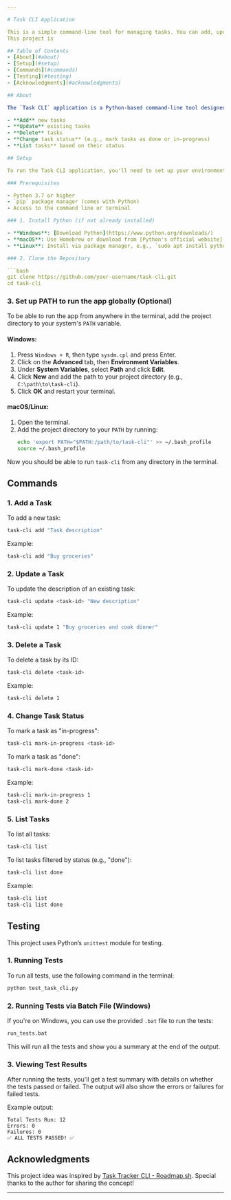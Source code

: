 ```yaml
---

# Task CLI Application

This is a simple command-line tool for managing tasks. You can add, update, delete, and change the status of tasks, all through commands in your terminal.
This project is 

## Table of Contents
- [About](#about)
- [Setup](#setup)
- [Commands](#commands)
- [Testing](#testing)
- [Acknowledgments](#acknowledgments)

## About

The `Task CLI` application is a Python-based command-line tool designed to help users manage tasks. It allows you to:

- **Add** new tasks
- **Update** existing tasks
- **Delete** tasks
- **Change task status** (e.g., mark tasks as done or in-progress)
- **List tasks** based on their status

## Setup

To run the Task CLI application, you'll need to set up your environment and ensure Python is installed.

### Prerequisites

- Python 3.7 or higher
- `pip` package manager (comes with Python)
- Access to the command line or terminal

### 1. Install Python (if not already installed)

- **Windows**: [Download Python](https://www.python.org/downloads/)
- **macOS**: Use Homebrew or download from [Python's official website](https://www.python.org/downloads/).
- **Linux**: Install via package manager, e.g., `sudo apt install python3`.

### 2. Clone the Repository

```bash
git clone https://github.com/your-username/task-cli.git
cd task-cli
```

### 3. Set up PATH to run the app globally (Optional)

To be able to run the app from anywhere in the terminal, add the project directory to your system's `PATH` variable.

#### Windows:
1. Press `Windows + R`, then type `sysdm.cpl` and press Enter.
2. Click on the **Advanced** tab, then **Environment Variables**.
3. Under **System Variables**, select **Path** and click **Edit**.
4. Click **New** and add the path to your project directory (e.g., `C:\path\to\task-cli`).
5. Click **OK** and restart your terminal.

#### macOS/Linux:
1. Open the terminal.
2. Add the project directory to your `PATH` by running:
   ```bash
   echo 'export PATH="$PATH:/path/to/task-cli"' >> ~/.bash_profile
   source ~/.bash_profile
   ```

Now you should be able to run `task-cli` from any directory in the terminal.

## Commands

### 1. Add a Task

To add a new task:

```bash
task-cli add "Task description"
```

Example:

```bash
task-cli add "Buy groceries"
```

### 2. Update a Task

To update the description of an existing task:

```bash
task-cli update <task-id> "New description"
```

Example:

```bash
task-cli update 1 "Buy groceries and cook dinner"
```

### 3. Delete a Task

To delete a task by its ID:

```bash
task-cli delete <task-id>
```

Example:

```bash
task-cli delete 1
```

### 4. Change Task Status

To mark a task as "in-progress":

```bash
task-cli mark-in-progress <task-id>
```

To mark a task as "done":

```bash
task-cli mark-done <task-id>
```

Example:

```bash
task-cli mark-in-progress 1
task-cli mark-done 2
```

### 5. List Tasks

To list all tasks:

```bash
task-cli list
```

To list tasks filtered by status (e.g., "done"):

```bash
task-cli list done
```

Example:

```bash
task-cli list
task-cli list done
```

## Testing

This project uses Python’s `unittest` module for testing.

### 1. Running Tests

To run all tests, use the following command in the terminal:

```bash
python test_task_cli.py
```

### 2. Running Tests via Batch File (Windows)

If you're on Windows, you can use the provided `.bat` file to run the tests:

```bash
run_tests.bat
```

This will run all the tests and show you a summary at the end of the output.

### 3. Viewing Test Results

After running the tests, you'll get a test summary with details on whether the tests passed or failed. The output will also show the errors or failures for failed tests.

Example output:
```
Total Tests Run: 12
Errors: 0
Failures: 0
✅ ALL TESTS PASSED! ✅
```
## Acknowledgments

This project idea was inspired by [Task Tracker CLI - Roadmap.sh](https://roadmap.sh/projects/task-tracker). Special thanks to the author for sharing the concept!

---
```

